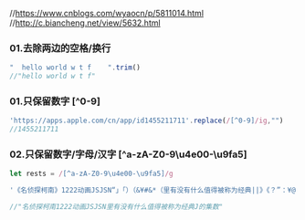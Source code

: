 
//https://www.cnblogs.com/wyaocn/p/5811014.html
//http://c.biancheng.net/view/5632.html
### 01.去除两边的空格/换行
```javascript
"  hello world w t f    ".trim()  
//"hello world w t f"

```

### 01.只保留数字 [^0-9]
```javascript
'https://apps.apple.com/cn/app/id1455211711'.replace(/[^0-9]/ig,"")
//1455211711
```

### 02.只保留数字/字母/汉字 [^a-zA-Z0-9\u4e00-\u9fa5]
```javascript
let rests = /[^a-zA-Z0-9\u4e00-\u9fa5]/g

'《名侦探柯南》1222动画JSJSN“」「）（&¥#&*（里有没有什么值得被称为经典||》《？”：¥@！～@……J的集数？'.replace(rests,"")

//"名侦探柯南1222动画JSJSN里有没有什么值得被称为经典J的集数"
```


